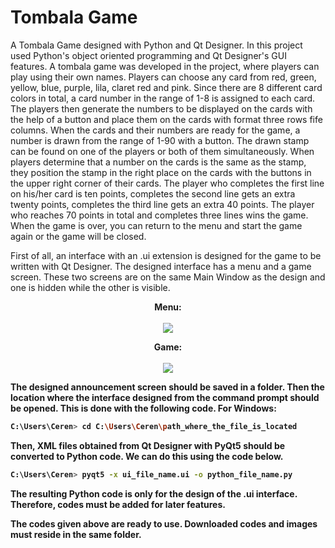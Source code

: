 # Tombala Game
   A Tombala Game designed with Python and Qt Designer. In this project used Python's object oriented programming and Qt Designer's GUI features. A tombala game was developed in the project, where players can play using their own names. Players can choose any card from red, green, yellow, blue, purple, lila, claret red and pink. Since there are 8 different card colors in total, a card number in the range of 1-8 is assigned to each card. The players then generate the numbers to be displayed on the cards with the help of a button and place them on the cards with format three rows fife columns. When the cards and their numbers are ready for the game, a number is drawn from the range of 1-90 with a button. The drawn stamp can be found on one of the players or both of them simultaneously. When players determine that a number on the cards is the same as the stamp, they position the stamp in the right place on the cards with the buttons in the upper right corner of their cards. The player who completes the first line on his/her card is ten points, completes the second line gets an extra twenty points, completes the third line gets an extra 40 points. The player who reaches 70 points in total and completes three lines wins the game. When the game is over, you can return to the menu and start the game again or the game will be closed.
 
 First of all, an interface with an .ui extension is designed for the game to be written with Qt Designer. The designed interface has a menu and a game screen. These two screens are on the same Main Window as the design and one is hidden while the other is visible.

<p align="center">
  <b>Menu:
  <br><br>
  <img src="https://user-images.githubusercontent.com/59059790/84407488-986f2b80-ac13-11ea-8566-4147b29fb44d.png">
</p>
 

 <p align="center">
  <b>Game:
  <br><br>
  <width=120%>
  <height=120%>
  <img src="https://user-images.githubusercontent.com/59059790/84412054-57791600-ac17-11ea-89d8-a84ae0560532.png">
</p>

The designed announcement screen should be saved in a folder. Then the location where the interface designed from the command prompt should be opened. This is done with the following code.
For Windows:

```bash
C:\Users\Ceren> cd C:\Users\Ceren\path_where_the_file_is_located
```

Then, XML files obtained from Qt Designer with PyQt5 should be converted to Python code. We can do this using the code below.

```bash
C:\Users\Ceren> pyqt5 -x ui_file_name.ui -o python_file_name.py
```

The resulting Python code is only for the design of the .ui interface. Therefore, codes must be added for later features.

The codes given above are ready to use. Downloaded codes and images must reside in the same folder.
